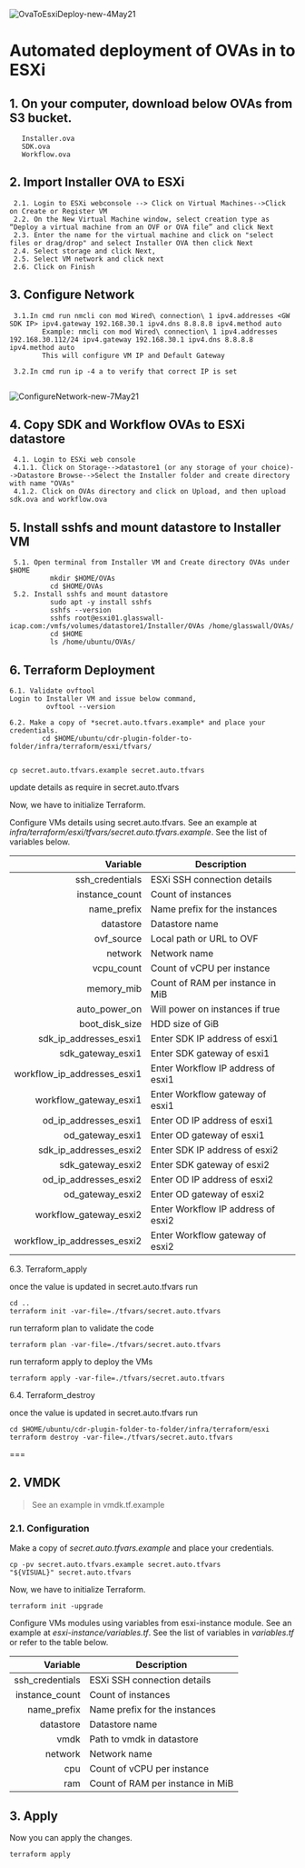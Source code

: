 ![OvaToEsxiDeploy-new-4May21](https://user-images.githubusercontent.com/78961055/117029580-6deefb00-ad1c-11eb-995c-95ea64851069.png)


Automated deployment of OVAs in to ESXi
===
## 1. On your computer, download below OVAs from S3 bucket.
       Installer.ova
       SDK.ova
       Workflow.ova
      
## 2. Import Installer OVA to ESXi
```shell
 2.1. Login to ESXi webconsole --> Click on Virtual Machines-->Click on Create or Register VM
 2.2. On the New Virtual Machine window, select creation type as “Deploy a virtual machine from an OVF or OVA file” and click Next
 2.3. Enter the name for the virtual machine and click on "select files or drag/drop" and select Installer OVA then click Next
 2.4. Select storage and click Next,
 2.5. Select VM network and click next
 2.6. Click on Finish
```
## 3. Configure Network
```shell
 3.1.In cmd run nmcli con mod Wired\ connection\ 1 ipv4.addresses <GW SDK IP> ipv4.gateway 192.168.30.1 ipv4.dns 8.8.8.8 ipv4.method auto
        Example: nmcli con mod Wired\ connection\ 1 ipv4.addresses 192.168.30.112/24 ipv4.gateway 192.168.30.1 ipv4.dns 8.8.8.8 ipv4.method auto
        This will configure VM IP and Default Gateway

 3.2.In cmd run ip -4 a to verify that correct IP is set
       
```
![ConfigureNetwork-new-7May21](https://user-images.githubusercontent.com/70108899/114048052-7faec100-988a-11eb-819f-ddf211b916f6.png)

## 4. Copy SDK and Workflow OVAs to ESXi datastore
```shell
 4.1. Login to ESXi web console 
 4.1.1. Click on Storage-->datastore1 (or any storage of your choice)-->Datastore Browse-->Select the Installer folder and create directory with name "OVAs" 
 4.1.2. Click on OVAs directory and click on Upload, and then upload sdk.ova and workflow.ova
```
## 5. Install sshfs and mount datastore to Installer VM
```shell
 5.1. Open terminal from Installer VM and Create directory OVAs under $HOME
          mkdir $HOME/OVAs
          cd $HOME/OVAs
 5.2. Install sshfs and mount datastore
          sudo apt -y install sshfs
          sshfs --version
          sshfs root@esxi01.glasswall-icap.com:/vmfs/volumes/datastore1/Installer/OVAs /home/glasswall/OVAs/
          cd $HOME
          ls /home/ubuntu/OVAs/
```
## 6. Terraform Deployment
 ```shell
 6.1. Validate ovftool
Login to Installer VM and issue below command,
          ovftool --version
```
 ```shell
 6.2. Make a copy of *secret.auto.tfvars.example* and place your credentials.
         cd $HOME/ubuntu/cdr-plugin-folder-to-folder/infra/terraform/esxi/tfvars/
         

cp secret.auto.tfvars.example secret.auto.tfvars
```
update details as require in secret.auto.tfvars

Now, we have to initialize Terraform.

Configure VMs details using secret.auto.tfvars. See an example at *infra/terraform/esxi/tfvars/secret.auto.tfvars.example*. See the list of variables below.

|        Variable             |     Description                           |
| ---------------------------:| ------------------------------------------|
| ssh_credentials             | ESXi SSH connection details               |
| instance_count              | Count of instances                        |
| name_prefix                 | Name prefix for the instances             |
| datastore                   | Datastore name                            |
| ovf_source                  | Local path or URL to OVF                  |
| network                     | Network name                              |
| vcpu_count                  | Count of vCPU per instance                |
| memory_mib                  | Count of RAM per instance in MiB          |
| auto_power_on               | Will power on instances if true           |
| boot_disk_size              | HDD size of GiB                           |
| sdk_ip_addresses_esxi1      | Enter SDK IP address of esxi1             |     
| sdk_gateway_esxi1           | Enter SDK gateway of esxi1                |         
| workflow_ip_addresses_esxi1 | Enter Workflow IP address of esxi1        |
| workflow_gateway_esxi1      | Enter Workflow gateway of esxi1           |   
| od_ip_addresses_esxi1       | Enter OD IP address of esxi1              |     
| od_gateway_esxi1            | Enter OD gateway of esxi1                 |          
| sdk_ip_addresses_esxi2      | Enter SDK IP address of esxi2             |    
| sdk_gateway_esxi2           | Enter SDK gateway of esxi2                |       
| od_ip_addresses_esxi2       | Enter OD IP address of esxi2              |    
| od_gateway_esxi2            | Enter OD gateway of esxi2                 |         
| workflow_gateway_esxi2      | Enter Workflow IP address of esxi2        |  
| workflow_ip_addresses_esxi2 | Enter Workflow gateway of esxi2           |

 
 6.3. Terraform_apply

once the value is updated in secret.auto.tfvars run

```shell
cd ..
terraform init -var-file=./tfvars/secret.auto.tfvars
```
run terraform plan to validate the code

```shell
terraform plan -var-file=./tfvars/secret.auto.tfvars
```
run terraform apply to deploy the VMs

```shell
terraform apply -var-file=./tfvars/secret.auto.tfvars
```

6.4. Terraform_destroy

once the value is updated in secret.auto.tfvars run

```shell
cd $HOME/ubuntu/cdr-plugin-folder-to-folder/infra/terraform/esxi
terraform destroy -var-file=./tfvars/secret.auto.tfvars
```
===

## 2. VMDK

> See an example in vmdk.tf.example

### 2.1. Configuration

Make a copy of *secret.auto.tfvars.example* and place your credentials.

```shell
cp -pv secret.auto.tfvars.example secret.auto.tfvars
"${VISUAL}" secret.auto.tfvars
```

Now, we have to initialize Terraform.

```shell
terraform init -upgrade
```

Configure VMs modules using variables from esxi-instance module. See an example at *esxi-instance/variables.tf*. See the list of variables in *variables.tf* or refer to the table below.

|        Variable | Description                      |
| --------------: | -------------------------------- |
| ssh_credentials | ESXi SSH connection details      |
|  instance_count | Count of instances               |
|     name_prefix | Name prefix for the instances    |
|       datastore | Datastore name                   |
|            vmdk | Path to vmdk in datastore        |
|         network | Network name                     |
|             cpu | Count of vCPU per instance       |
|             ram | Count of RAM per instance in MiB |

## 3. Apply

Now you can apply the changes.

```shell
terraform apply
```
